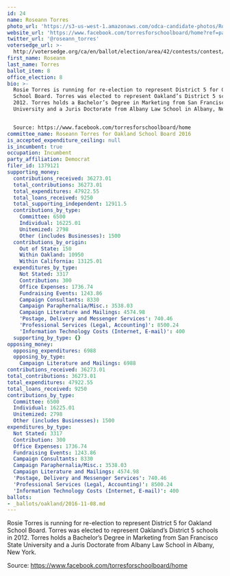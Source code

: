 ```yaml
---
id: 24
name: Roseann Torres
photo_url: 'https://s3-us-west-1.amazonaws.com/odca-candidate-photos/Roseann-Torres.png'
website_url: 'https://www.facebook.com/torresforschoolboard/home?ref=page_internal'
twitter_url: '@roseann_torres'
votersedge_url: >-
  http://votersedge.org/ca/en/ballot/election/area/42/contests/contest/13218/candidate/130701?&county=Alameda%20County&election_authority_id=1
first_name: Roseann
last_name: Torres
ballot_item: 8
office_election: 8
bio: >-
  Rosie Torres is running for re-election to represent District 5 for Oakland
  School Board. Torres was elected to represent Oakland’s District 5 schools in
  2012. Torres holds a Bachelor’s Degree in Marketing from San Francisco State
  University and a Juris Doctorate from Albany Law School in Albany, New York.  


  Source: https://www.facebook.com/torresforschoolboard/home
committee_name: Roseann Torres for Oakland School Board 2016
is_accepted_expenditure_ceiling: null
is_incumbent: true
occupation: Incumbent
party_affiliation: Democrat
filer_id: 1379121
supporting_money:
  contributions_received: 36273.01
  total_contributions: 36273.01
  total_expenditures: 47922.55
  total_loans_received: 9250
  total_supporting_independent: 12911.5
  contributions_by_type:
    Committee: 6500
    Individual: 16225.01
    Unitemized: 2798
    Other (includes Businesses): 1500
  contributions_by_origin:
    Out of State: 150
    Within Oakland: 10950
    Within California: 13125.01
  expenditures_by_type:
    Not Stated: 3317
    Contribution: 300
    Office Expenses: 1736.74
    Fundraising Events: 1243.86
    Campaign Consultants: 8330
    Campaign Paraphernalia/Misc.: 3538.03
    Campaign Literature and Mailings: 4574.98
    'Postage, Delivery and Messenger Services': 740.46
    'Professional Services (Legal, Accounting)': 8500.24
    'Information Technology Costs (Internet, E-mail)': 400
  supporting_by_type: {}
opposing_money:
  opposing_expenditures: 6988
  opposing_by_type:
    Campaign Literature and Mailings: 6988
contributions_received: 36273.01
total_contributions: 36273.01
total_expenditures: 47922.55
total_loans_received: 9250
contributions_by_type:
  Committee: 6500
  Individual: 16225.01
  Unitemized: 2798
  Other (includes Businesses): 1500
expenditures_by_type:
  Not Stated: 3317
  Contribution: 300
  Office Expenses: 1736.74
  Fundraising Events: 1243.86
  Campaign Consultants: 8330
  Campaign Paraphernalia/Misc.: 3538.03
  Campaign Literature and Mailings: 4574.98
  'Postage, Delivery and Messenger Services': 740.46
  'Professional Services (Legal, Accounting)': 8500.24
  'Information Technology Costs (Internet, E-mail)': 400
ballots:
- _ballots/oakland/2016-11-08.md
---
```

Rosie Torres is running for re-election to represent District 5 for Oakland School Board. Torres was elected to represent Oakland’s District 5 schools in 2012. Torres holds a Bachelor’s Degree in Marketing from San Francisco State University and a Juris Doctorate from Albany Law School in Albany, New York.  

Source: https://www.facebook.com/torresforschoolboard/home
